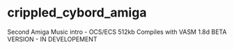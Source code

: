 # crippled_cybord_amiga
Second Amiga Music intro - OCS/ECS 512kb Compiles with VASM 1.8d
BETA VERSION - IN DEVELOPEMENT
